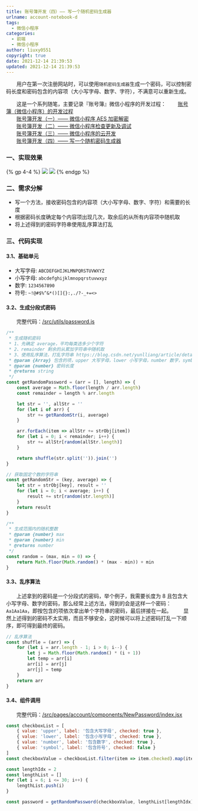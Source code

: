 ```yaml
---
title: 账号簿开发（四）—— 写一个随机密码生成器
urlname: account-notebook-d
tags:
  - 微信小程序
categories:
  - 前端
  - 微信小程序
author: liuxy0551
copyright: true
date: 2021-12-14 21:39:53
updated: 2021-12-14 21:39:53
---
```



&emsp;&emsp;用户在第一次注册网站时，可以使用`随机密码生成器`生成一个密码，可以控制密码长度和密码包含的内容项（大小写字母、数字、字符），不满意可以重新生成。

<!--more-->


&emsp;&emsp;这是一个系列随笔，主要记录『账号簿』微信小程序的开发过程：
&emsp;&emsp;<a href="https://liuxianyu.cn/article/account-notebook.html" target="_black">账号簿（微信小程序）的开发过程</a>  
&emsp;&emsp;<a href="https://liuxianyu.cn/article/account-notebook-a.html" target="_black">账号簿开发（一）—— 微信小程序 AES 加密解密</a>  
&emsp;&emsp;<a href="https://liuxianyu.cn/article/account-notebook-b.html" target="_black">账号簿开发（二）—— 微信小程序检查更新及调试</a>  
&emsp;&emsp;<a href="https://liuxianyu.cn/article/account-notebook-c.html" target="_black">账号簿开发（三）—— 微信小程序的云开发</a>  
&emsp;&emsp;<a href="https://liuxianyu.cn/article/account-notebook-d.html" target="_black">账号簿开发（四）—— 写一个随机密码生成器</a>  


### 一、实现效果

{% gp 4-4 %}
  ![](https://images-hosting.liuxianyu.cn/posts/account-notebook/6.png)
  ![](https://images-hosting.liuxianyu.cn/posts/account-notebook/7.gif)
{% endgp %}

### 二、需求分解

- 写一个方法，接收密码包含的内容项（大小写字母、数字、字符）和需要的长度
- 根据密码长度确定每个内容项出现几次，取余后的从所有内容项中随机取
- 将上述得到的密码字符串使用乱序算法打乱


### 三、代码实现

#### 3.1、基础单元

- 大写字母: `ABCDEFGHIJKLMNPQRSTUVWXYZ`
- 小写字母: `abcdefghijklmnopqrstuvwxyz`
- 数字: `1234567890`
- 符号: `~!@#$%^&*()[]{}:,./?-_+=<>`

#### 3.2、生成分段式密码

&emsp;&emsp;完整代码：<a href="https://github.com/liuxy0551/account-notebook/blob/master/src/utils/password.js" target="_black">/src/utils/password.js</a>  

``` javascript
/**
 * 生成随机密码
 * 1、先确定 average，平均每类选多少个字符
 * 2、remainder 剩余的从累加字符串中随机取
 * 3、使用乱序算法，打乱字符串 https://blog.csdn.net/yunlliang/article/details/41084785
 * @param {Array} 包含的项，upper 大写字母，lower 小写字母，number 数字，symbol 特殊符号  
 * @param {number} 密码长度 
 * @returns string
 */
const getRandomPassword = (arr = [], length) => {
    const average = Math.floor(length / arr.length)
    const remainder = length % arr.length

    let str = '', allStr = ''
    for (let i of arr) {
        str += getRandomStr(i, average)
    }

    arr.forEach(item => allStr += strObj[item])
    for (let i = 0; i < remainder; i++) {
        str += allStr[random(allStr.length)]
    }

    return shuffle(str.split('')).join('')
}

// 获取固定个数的字符串
const getRandomStr = (key, average) => {
    let str = strObj[key], result = ''
    for (let i = 0; i < average; i++) {
        result += str[random(str.length)]
    }
    return result
}

/**
 * 生成范围内的随机整数
 * @param {number} max 
 * @param {number} min 
 * @returns number
 */
const random = (max, min = 0) => {
    return Math.floor(Math.random() * (max - min)) + min
}
```

#### 3.3、乱序算法

&emsp;&emsp;上述拿到的密码是一个分段式的密码，举个例子，我需要长度为 8 且包含大小写字母、数字的密码，那么经常上述方法，得到的会是这样一个密码：`Aa1Aa1Aa`，即按包含的项依次拿出单个字符串的密码，最后拼接在一起。
&emsp;&emsp;显然上述得到的密码不太实用，而且不够安全，这时候可以将上述密码打乱一下顺序，即可得到最终的密码。

``` javascript
// 乱序算法
const shuffle = (arr) => {
    for (let i = arr.length - 1; i > 0; i--) {
        let j = Math.floor(Math.random() * (i + 1))
        let temp = arr[i]
        arr[i] = arr[j]
        arr[j] = temp
    }
    return arr
}
```

#### 3.4、组件调用

&emsp;&emsp;完整代码：<a href="https://github.com/liuxy0551/account-notebook/blob/master/src/pages/account/components/NewPassword/index.jsx" target="_black">/src/pages/account/components/NewPassword/index.jsx</a>  

``` javascript
const checkboxList = [
    { value: 'upper', label: '包含大写字母', checked: true },
    { value: 'lower', label: '包含小写字母', checked: true },
    { value: 'number', label: '包含数字', checked: true },
    { value: 'symbol', label: '包含符号', checked: false }
]
const checkboxValue = checkboxList.filter(item => item.checked).map(item => item.value)

const lengthIdx = 2
const lengthList = []
for (let i = 6; i <= 30; i++) {
    lengthList.push(i)
}

const password = getRandomPassword(checkboxValue, lengthList[lengthIdx])
```

